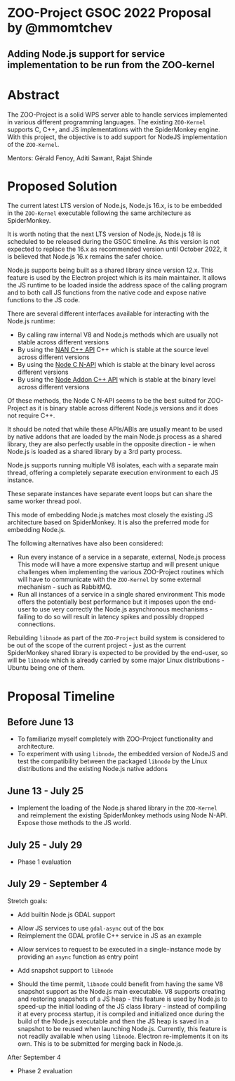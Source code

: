 # ZOO-Project GSOC 2022 Proposal by @mmomtchev

## Adding Node.js support for service implementation to be run from the ZOO-kernel

# Abstract

The ZOO-Project is a solid WPS server able to handle services implemented in various different programming languages. The existing `ZOO-Kernel` supports C, C++, and JS implementations with the SpiderMonkey engine. With this project, the objective is to add support for NodeJS implementation of the `ZOO-Kernel`.

Mentors: Gérald Fenoy, Aditi Sawant, Rajat Shinde

# Proposed Solution

The current latest LTS version of Node.js, Node.js 16.x, is to be embedded in the `ZOO-Kernel` executable following the same architecture as SpiderMonkey.

It is worth noting that the next LTS version of Node.js, Node.js 18 is scheduled to be released during the GSOC timeline. As this version is not expected to replace the 16.x as recommended version until October 2022, it is believed that Node.js 16.x remains the safer choice.

Node.js supports being built as a shared library since version 12.x. This feature is used by the Electron project which is its main maintainer. It allows the JS runtime to be loaded inside the address space of the calling program and to both call JS functions from the native code and expose native functions to the JS code.

There are several different interfaces available for interacting with the Node.js runtime:
* By calling raw internal V8 and Node.js methods which are usually not stable across different versions
* By using the [NAN C++ API](https://github.com/nodejs/nan) C++ which is stable at the source level across different versions
* By using the [Node C N-API](https://nodejs.org/api/n-api.html) which is stable at the binary level across different versions
* By using the [Node Addon C++ API](https://github.com/nodejs/node-addon-api) which is stable at the binary level across different versions

Of these methods, the Node C N-API seems to be the best suited for ZOO-Project as it is binary stable across different Node.js versions and it does not require C++.

It should be noted that while these APIs/ABIs are usually meant to be used by native addons that are loaded by the main Node.js process as a shared library, they are also perfectly usable in the opposite direction - ie when Node.js is loaded as a shared library by a 3rd party process.

Node.js supports running multiple V8 isolates, each with a separate main thread, offering a completely separate execution environment to each JS instance.

These separate instances have separate event loops but can share the same worker thread pool.

This mode of embedding Node.js matches most closely the existing JS architecture based on SpiderMonkey. It is also the preferred mode for embedding Node.js.

The following alternatives have also been considered:
* Run every instance of a service in a separate, external, Node.js process
    This mode will have a more expensive startup and will present unique challenges when implementing the various ZOO-Project routines which will have to communicate with the `ZOO-Kernel` by some external mechanism - such as RabbitMQ.
* Run all instances of a service in a single shared environment
    This mode offers the potentially best performance but it imposes upon the end-user to use very correctly the Node.js asynchronous mechanisms - failing to do so will result in latency spikes and possibly dropped connections.

Rebuilding `libnode` as part of the `ZOO-Project` build system is considered to be out of the scope of the current project - just as the current SpiderMonkey shared library is expected to be provided by the end-user, so will be `libnode` which is already carried by some major Linux distributions - Ubuntu being one of them.

# Proposal Timeline

## Before June 13

* To familiarize myself completely with ZOO-Project functionality and architecture.
* To experiment with using `libnode`, the embedded version of NodeJS and test the compatibility between the packaged `libnode` by the Linux distributions and the existing Node.js native addons

## June 13 - July 25

* Implement the loading of the Node.js shared library in the `ZOO-Kernel` and reimplement the existing SpiderMonkey methods using Node N-API. Expose those methods to the JS world.

## July 25 - July 29

* Phase 1 evaluation

## July 29 - September 4

Stretch goals:
* Add builtin Node.js GDAL support
 - Allow JS services to use `gdal-async` out of the box
 - Reimplement the GDAL profile C++ service in JS as an example

* Allow services to request to be executed in a single-instance mode by providing an `async` function as entry point

* Add snapshot support to `libnode`
 - Should the time permit, `libnode` could benefit from having the same V8 snapshot support as the Node.js main executable. V8 supports creating and restoring snapshots of a JS heap - this feature is used by Node.js to speed-up the initial loading of the JS class library - instead of compiling it at every process startup, it is compiled and initialized once during the build of the Node.js executable and then the JS heap is saved in a snapshot to be reused when launching Node.js. Currently, this feature is not readily available when using `libnode`. Electron re-implements it on its own. This is to be submitted for merging back in Node.js.

After September 4

* Phase 2 evaluation
